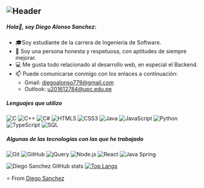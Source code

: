 ![Header](https://wallpapercave.com/wp/wp3284841.gif)
---
##### Hola👋, soy Diego Alonso Sanchez:

- 🎓Soy estudiante de la carrera de Ingenieria de Software.
- :boy: Soy una persona honesta y respetuosa, con aptitudes de siempre mejorar.
- :computer: Me gusta todo relacionado al desarrollo web, en especial el Backend.
- :mailbox: Puede comunicarse conmigo con los enlaces a continuación: 
     - Gmail: diegoalonso779@gmail.com 
     - Outlook: u201612784@upc.edu.pe

##### Lenguajes que utilizo

![C](https://img.shields.io/badge/-C-000000?style=flat&logo=c)
![C++](https://img.shields.io/badge/-C++-000000?style=flat&logo=c%2B%2B)
![C#](https://img.shields.io/badge/-CSharp-000000?style=flat&logo=c%20sharp)
![HTML5](https://img.shields.io/badge/-HTML5-000000?style=flat&logo=html5)
![CSS3](https://img.shields.io/badge/-CSS3-000000?style=flat&logo=css3)
![Java](https://img.shields.io/badge/-Java-000000?style=flat&logo=java)
![JavaScript](https://img.shields.io/badge/-JavaScript-000000?style=flat&logo=javascript)
![Python](https://img.shields.io/badge/-Python-000000?style=flat&logo=python)
![TypeScript](https://img.shields.io/badge/-TypeScript-000000?style=flat&logo=typescript)
![SQL](https://img.shields.io/badge/-SQL-000000?style=flat&logo=postgresql)

##### Algunas de las tecnologías con las que he trabajado

![Git](https://img.shields.io/badge/-Git-222222?style=flat&logo=git&logoColor=F05032)
![GitHub](https://img.shields.io/badge/-GitHub-222222?style=flat&logo=github&logoColor=181717)
![jQuery](https://img.shields.io/badge/-jQuery-222222?style=flat&logo=jQuery&logoColor=0769AD)
![Node.js](https://img.shields.io/badge/-Node.js-222222?style=flat&logo=node.js&logoColor=339933)
![React](https://img.shields.io/badge/-React-222222?style=flat&logo=React&logoColor=61DAFB)
![Java Spring](https://img.shields.io/badge/-Spring-222222?style=flat&logo=spring&logoColor=6DB33F)

![Diego Sanchez GitHub stats](https://github-readme-stats.vercel.app/api?username=SanchezD1998&show_icons=true&theme=tokyonight&count_private=true)
[![Top Langs](https://github-readme-stats.vercel.app/api/top-langs/?username=SanchezD1998&layout=compact)](https://github.com/anuraghazra/github-readme-stats)

⭐️ From [Diego Sanchez](https://github.com/SanchezD1998)

